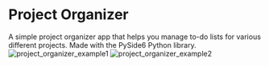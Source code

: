 
# Project Organizer

A simple project organizer app that helps you manage to-do lists for various different projects. Made with the PySide6 Python library.
![project_organizer_example1](https://github.com/user-attachments/assets/a58d6f40-a84b-45ea-82de-2bd98e639e49)
![project_organizer_example2](https://github.com/user-attachments/assets/e04ceb2d-2635-4b25-9e7f-a29e2b5aa43c)
